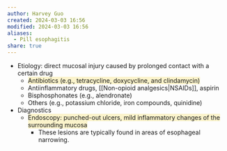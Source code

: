 ```yaml
---
author: Harvey Guo
created: 2024-03-03 16:56
modified: 2024-03-03 16:56
aliases:
  - Pill esophagitis
share: true
---
```


- Etiology: direct mucosal injury caused by prolonged contact with a certain drug 
	- <span style="background:rgba(240, 200, 0, 0.2)">Antibiotics (e.g., tetracycline, doxycycline, and clindamycin)</span>
	- Antiinflammatory drugs, [[Non-opioid analgesics|NSAIDs]], aspirin
	- Bisphosphonates (e.g., alendronate)
	- Others (e.g., potassium chloride, iron compounds, quinidine)
- Diagnostics
	- <span style="background:rgba(240, 200, 0, 0.2)">Endoscopy: punched-out ulcers, mild inflammatory changes of the surrounding mucosa</span>
		- These lesions are typically found in areas of esophageal narrowing.